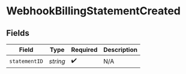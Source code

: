 # WebhookBillingStatementCreated


## Fields

| Field              | Type               | Required           | Description        |
| ------------------ | ------------------ | ------------------ | ------------------ |
| `statementID`      | *string*           | :heavy_check_mark: | N/A                |